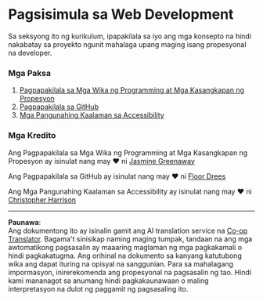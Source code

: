 <!--
CO_OP_TRANSLATOR_METADATA:
{
  "original_hash": "04683f4cfa46004179b0404b89a3065c",
  "translation_date": "2025-08-27T23:12:55+00:00",
  "source_file": "1-getting-started-lessons/README.md",
  "language_code": "tl"
}
-->
# Pagsisimula sa Web Development

Sa seksyong ito ng kurikulum, ipapakilala sa iyo ang mga konsepto na hindi nakabatay sa proyekto ngunit mahalaga upang maging isang propesyonal na developer.

### Mga Paksa

1. [Pagpapakilala sa Mga Wika ng Programming at Mga Kasangkapan ng Propesyon](1-intro-to-programming-languages/README.md)
2. [Pagpapakilala sa GitHub](2-github-basics/README.md)
3. [Mga Pangunahing Kaalaman sa Accessibility](3-accessibility/README.md)

### Mga Kredito

Ang Pagpapakilala sa Mga Wika ng Programming at Mga Kasangkapan ng Propesyon ay isinulat nang may ♥️ ni [Jasmine Greenaway](https://twitter.com/paladique)

Ang Pagpapakilala sa GitHub ay isinulat nang may ♥️ ni [Floor Drees](https://twitter.com/floordrees)

Ang Mga Pangunahing Kaalaman sa Accessibility ay isinulat nang may ♥️ ni [Christopher Harrison](https://twitter.com/geektrainer)

---

**Paunawa**:  
Ang dokumentong ito ay isinalin gamit ang AI translation service na [Co-op Translator](https://github.com/Azure/co-op-translator). Bagama't sinisikap naming maging tumpak, tandaan na ang mga awtomatikong pagsasalin ay maaaring maglaman ng mga pagkakamali o hindi pagkakatugma. Ang orihinal na dokumento sa kanyang katutubong wika ang dapat ituring na opisyal na sanggunian. Para sa mahalagang impormasyon, inirerekomenda ang propesyonal na pagsasalin ng tao. Hindi kami mananagot sa anumang hindi pagkakaunawaan o maling interpretasyon na dulot ng paggamit ng pagsasaling ito.